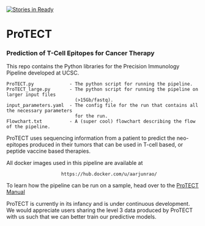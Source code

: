 [![Stories in Ready](https://badge.waffle.io/BD2KGenomics/protect.png?label=ready&title=Ready)](https://waffle.io/BD2KGenomics/protect)
# ProTECT
### **Pr**ediction **o**f **T**-Cell **E**pitopes for **C**ancer **T**herapy

This repo contains the Python libraries for the Precision Immunology Pipeline developed at UCSC.

    ProTECT.py             - The python script for running the pipeline.
    ProTECT_large.py       - The python script for running the pipeline on larger input files
                             (>15Gb/fastq).
    input_parameters.yaml  - The config file for the run that contains all the necessary parameters
                             for the run.
    Flowchart.txt          - A (super cool) flowchart describing the flow of the pipeline.


ProTECT uses sequencing information from a patient to predict the neo-epitopes produced in their
tumors that can be used in T-cell based, or peptide vaccine based therapies.

All docker images used in this pipeline are available at

                        https://hub.docker.com/u/aarjunrao/


To learn how the pipeline can be run on a sample, head over to the [ProTECT Manual](
https://github.com/BD2KGenomics/protect/blob/master/MANUAL.md)

ProTECT is currently in its infancy and is under continuous development.  We would appreciate users sharing the level 3 data produced by ProTECT with us such that we can better train our predictive models.
